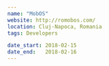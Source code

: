 ```yaml
---
name: "MobOS"
website: http://romobos.com/
location: Cluj-Napoca, Romania
tags: Developers

date_start: 2018-02-15
date_end:   2018-02-16
---
```


